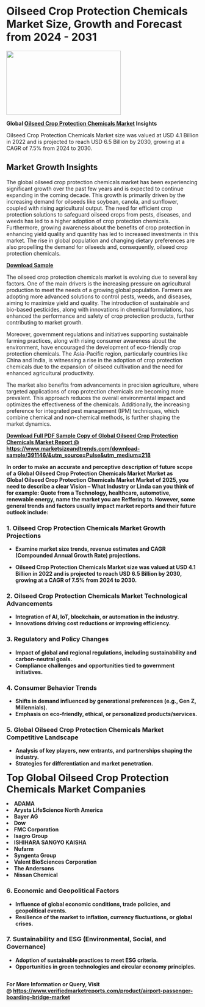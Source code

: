 <H1>Oilseed Crop Protection Chemicals Market Size, Growth and Forecast from 2024 - 2031</H1><img class="aligncenter size-medium wp-image-584254" src="https://thirdeyenews.in/wp-content/uploads/2024/09/Global-Market-Research-300x168.jpeg" alt="" width="300" height="168" /><p><strong>Global&nbsp;<a href="https://www.marketsizeandtrends.com/download-sample/391146/&amp;utm_source=Pulse&amp;utm_medium=218">Oilseed Crop Protection Chemicals Market</a> Insights</strong></p><p>Oilseed Crop Protection Chemicals Market size was valued at USD 4.1 Billion in 2022 and is projected to reach USD 6.5 Billion by 2030, growing at a CAGR of 7.5% from 2024 to 2030.</p><p><h2>Market Growth Insights</h2> <p>The global oilseed crop protection chemicals market has been experiencing significant growth over the past few years and is expected to continue expanding in the coming decade. This growth is primarily driven by the increasing demand for oilseeds like soybean, canola, and sunflower, coupled with rising agricultural output. The need for efficient crop protection solutions to safeguard oilseed crops from pests, diseases, and weeds has led to a higher adoption of crop protection chemicals. Furthermore, growing awareness about the benefits of crop protection in enhancing yield quality and quantity has led to increased investments in this market. The rise in global population and changing dietary preferences are also propelling the demand for oilseeds and, consequently, oilseed crop protection chemicals.</p> <p><strong><a href="#">Download Sample</a></strong></p> <p>The oilseed crop protection chemicals market is evolving due to several key factors. One of the main drivers is the increasing pressure on agricultural production to meet the needs of a growing global population. Farmers are adopting more advanced solutions to control pests, weeds, and diseases, aiming to maximize yield and quality. The introduction of sustainable and bio-based pesticides, along with innovations in chemical formulations, has enhanced the performance and safety of crop protection products, further contributing to market growth.</p> <p>Moreover, government regulations and initiatives supporting sustainable farming practices, along with rising consumer awareness about the environment, have encouraged the development of eco-friendly crop protection chemicals. The Asia-Pacific region, particularly countries like China and India, is witnessing a rise in the adoption of crop protection chemicals due to the expansion of oilseed cultivation and the need for enhanced agricultural productivity.</p> <p>The market also benefits from advancements in precision agriculture, where targeted applications of crop protection chemicals are becoming more prevalent. This approach reduces the overall environmental impact and optimizes the effectiveness of the chemicals. Additionally, the increasing preference for integrated pest management (IPM) techniques, which combine chemical and non-chemical methods, is further shaping the market dynamics.</p> <p><strong><a href="#"></p><p><span class=""><strong>Download Full PDF Sample Copy of Global Oilseed Crop Protection Chemicals Market Report</strong> @ <a href="https://www.marketsizeandtrends.com/download-sample/391146/&amp;utm_source=Pulse&amp;utm_medium=218" target="_blank">https://www.marketsizeandtrends.com/download-sample/391146/&amp;utm_source=Pulse&amp;utm_medium=218</a></span></p><p>In order to make an accurate and perceptive description of future scope of a Global&nbsp;Oilseed Crop Protection Chemicals Market Market as Global&nbsp;Oilseed Crop Protection Chemicals Market Market of 2025, you need to describe a clear Vision &ndash; What Industry or Linda can you think of for example: Quote from a Technology, healthcare, automotive, renewable energy, name the market you are Reffering to. However, some general trends and factors usually impact market reports and their future outlook include:</p><h3>1.&nbsp;<strong>Oilseed Crop Protection Chemicals Market Growth Projections</strong></h3><ul><li>Examine market size trends, revenue estimates and CAGR (Compounded Annual Growth Rate) projections.</li><li><p>Oilseed Crop Protection Chemicals Market size was valued at USD 4.1 Billion in 2022 and is projected to reach USD 6.5 Billion by 2030, growing at a CAGR of 7.5% from 2024 to 2030.</p></li></ul><h3>2.&nbsp;<strong>Oilseed Crop Protection Chemicals Market Technological Advancements</strong></h3><ul><li>Integration of AI, IoT, blockchain, or automation in the industry.</li><li>Innovations driving cost reductions or improving efficiency.</li></ul><h3>3.&nbsp;<strong>Regulatory and Policy Changes</strong></h3><ul><li>Impact of global and regional regulations, including sustainability and carbon-neutral goals.</li><li>Compliance challenges and opportunities tied to government initiatives.</li></ul><h3>4.&nbsp;<strong>Consumer Behavior Trends</strong></h3><ul><li>Shifts in demand influenced by generational preferences (e.g., Gen Z, Millennials).</li><li>Emphasis on eco-friendly, ethical, or personalized products/services.</li></ul><h3>5.&nbsp;<strong>Global Oilseed Crop Protection Chemicals Market Competitive Landscape</strong></h3><ul><li>Analysis of key players, new entrants, and partnerships shaping the industry.</li><li>Strategies for differentiation and market penetration.</li></ul><p data-pm-slice="1 1 []"><span style="color: inherit; font-family: inherit; font-size: 25px;">Top Global Oilseed Crop Protection Chemicals Market Companies</span></p><div class="" data-test-id=""><p><li>ADAMA</li><li> Arysta LifeScience North America</li><li> Bayer AG</li><li> Dow</li><li> FMC Corporation</li><li> Isagro Group</li><li> ISHIHARA SANGYO KAISHA</li><li> Nufarm</li><li> Syngenta Group</li><li> Valent BioSciences Corporation</li><li> The Andersons</li><li> Nissan Chemical</li></p></div><h3>6.&nbsp;<strong>Economic and Geopolitical Factors</strong></h3><ul><li>Influence of global economic conditions, trade policies, and geopolitical events.</li><li>Resilience of the market to inflation, currency fluctuations, or global crises.</li></ul><h3>7.&nbsp;<strong>Sustainability and ESG (Environmental, Social, and Governance)</strong></h3><ul><li>Adoption of sustainable practices to meet ESG criteria.</li><li>Opportunities in green technologies and circular economy principles.</li></ul><h2><strong style="font-size: 14px;">For More Information or Query, Visit @&nbsp;</strong><a style="background-color: #ffffff; font-size: 14px;" href="https://www.marketsizeandtrends.com/report/oilseed-crop-protection-chemicals-market/" target="_blank">https://www.verifiedmarketreports.com/product/airport-passenger-boarding-bridge-market</a></h2>
